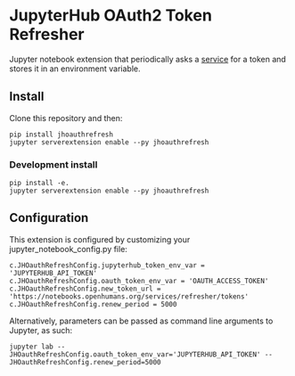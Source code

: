 # JupyterHub OAuth2 Token Refresher

Jupyter notebook extension that periodically asks a [service](https://github.com/wildtreetech/ohjh/tree/master/images/refresher) for a token and
stores it in an environment variable.

## Install

Clone this repository and then:

```
pip install jhoauthrefresh
jupyter serverextension enable --py jhoauthrefresh
```

### Development install

```
pip install -e.
jupyter serverextension enable --py jhoauthrefresh
```

## Configuration

This extension is configured by customizing your jupyter_notebook_config.py file:

```
c.JHOauthRefreshConfig.jupyterhub_token_env_var = 'JUPYTERHUB_API_TOKEN'
c.JHOauthRefreshConfig.oauth_token_env_var = 'OAUTH_ACCESS_TOKEN'
c.JHOauthRefreshConfig.new_token_url = 'https://notebooks.openhumans.org/services/refresher/tokens'
c.JHOauthRefreshConfig.renew_period = 5000
```

Alternatively, parameters can be passed as command line arguments to Jupyter, as such:
```
jupyter lab --JHOauthRefreshConfig.oauth_token_env_var='JUPYTERHUB_API_TOKEN' --JHOauthRefreshConfig.renew_period=5000
```
